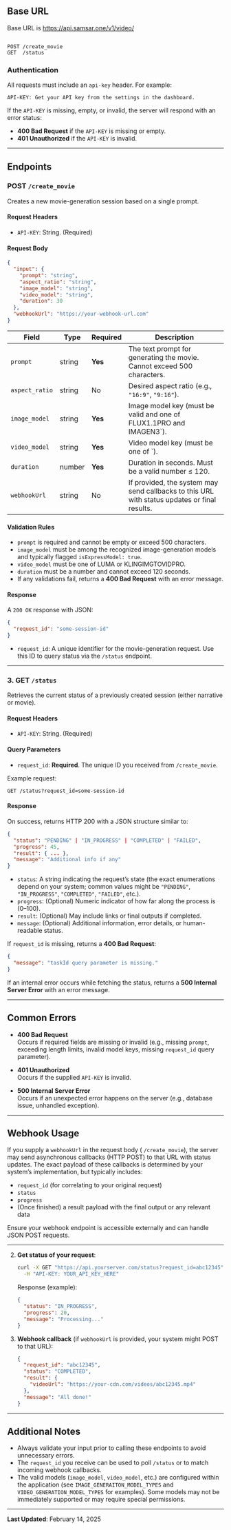 ## Base URL

Base URL is https://api.samsar.one/v1/video/


```

POST /create_movie
GET  /status
```


### Authentication

All requests must include an `api-key` header. For example:

```
API-KEY: Get your API key from the settings in the dashboard.
```


If the `API-KEY` is missing, empty, or invalid, the server will respond with an error status:

- **400 Bad Request** if the `API-KEY` is missing or empty.
- **401 Unauthorized** if the `API-KEY` is invalid.

---

## Endpoints



### POST `/create_movie`

Creates a new movie-generation session based on a single prompt. 

#### Request Headers

- `API-KEY`: String. (Required)

#### Request Body

```json
{
  "input": {
    "prompt": "string",
    "aspect_ratio": "string",
    "image_model": "string",
    "video_model": "string",
    "duration": 30
  },
  "webhookUrl": "https://your-webhook-url.com"
}
```

| Field           | Type   | Required | Description                                                                                              |
|-----------------|--------|----------|----------------------------------------------------------------------------------------------------------|
| `prompt`        | string | **Yes**  | The text prompt for generating the movie. Cannot exceed 500 characters.                                 |
| `aspect_ratio`  | string | No       | Desired aspect ratio (e.g., `"16:9"`, `"9:16"`).                                                         |
| `image_model`   | string | **Yes**  | Image model key (must be valid and one of FLUX1.1PRO and IMAGEN3`).                                   |
| `video_model`   | string | **Yes**  | Video model key (must be one of `).                                   |
| `duration`      | number | **Yes**  | Duration in seconds. Must be a valid number ≤ 120.                                                       |
| `webhookUrl`    | string | No       | If provided, the system may send callbacks to this URL with status updates or final results.            |

#### Validation Rules

- `prompt` is required and cannot be empty or exceed 500 characters.
- `image_model` must be among the recognized image-generation models and typically flagged `isExpressModel: true`.
- `video_model` must be one of LUMA or KLINGIMGTOVIDPRO.
- `duration` must be a number and cannot exceed 120 seconds.
- If any validations fail, returns a **400 Bad Request** with an error message.

#### Response

A `200 OK` response with JSON:

```json
{
  "request_id": "some-session-id"
}
```

- `request_id`: A unique identifier for the movie-generation request. Use this ID to query status via the `/status` endpoint.

---

### 3. GET `/status`

Retrieves the current status of a previously created session (either narrative or movie).

#### Request Headers

- `API-KEY`: String. (Required)

#### Query Parameters

- `request_id`: **Required**. The unique ID you received from `/create_movie`.

Example request:  
```
GET /status?request_id=some-session-id
```

#### Response

On success, returns HTTP 200 with a JSON structure similar to:

```json
{
  "status": "PENDING" | "IN_PROGRESS" | "COMPLETED" | "FAILED",
  "progress": 45,
  "result": { ... }, 
  "message": "Additional info if any"
}
```

- `status`: A string indicating the request’s state (the exact enumerations depend on your system; common values might be `"PENDING"`, `"IN_PROGRESS"`, `"COMPLETED"`, `"FAILED"`, etc.).
- `progress`: (Optional) Numeric indicator of how far along the process is (0–100).
- `result`: (Optional) May include links or final outputs if completed.
- `message`: (Optional) Additional information, error details, or human-readable status.

If `request_id` is missing, returns a **400 Bad Request**:

```json
{
  "message": "taskId query parameter is missing."
}
```

If an internal error occurs while fetching the status, returns a **500 Internal Server Error** with an error message.

---

## Common Errors

- **400 Bad Request**  
  Occurs if required fields are missing or invalid (e.g., missing `prompt`, exceeding length limits, invalid model keys, missing `request_id` query parameter).

- **401 Unauthorized**  
  Occurs if the supplied `API-KEY` is invalid.

- **500 Internal Server Error**  
  Occurs if an unexpected error happens on the server (e.g., database issue, unhandled exception).

---

## Webhook Usage

If you supply a `webhookUrl` in the request body ( `/create_movie`), the server may send asynchronous callbacks (HTTP POST) to that URL with status updates. The exact payload of these callbacks is determined by your system’s implementation, but typically includes:

- `request_id` (for correlating to your original request)
- `status`
- `progress`
- (Once finished) a result payload with the final output or any relevant data

Ensure your webhook endpoint is accessible externally and can handle JSON POST requests.

---

2. **Get status of your request**:
   ```bash
   curl -X GET "https://api.yourserver.com/status?request_id=abc12345" \
     -H "API-KEY: YOUR_API_KEY_HERE"
   ```

   Response (example):
   ```json
   {
     "status": "IN_PROGRESS",
     "progress": 20,
     "message": "Processing..."
   }
   ```

3. **Webhook callback** (if `webhookUrl` is provided, your system might POST to that URL):
   ```json
   {
     "request_id": "abc12345",
     "status": "COMPLETED",
     "result": {
       "videoUrl": "https://your-cdn.com/videos/abc12345.mp4"
     },
     "message": "All done!"
   }
   ```

---

## Additional Notes

- Always validate your input prior to calling these endpoints to avoid unnecessary errors.
- The `request_id` you receive can be used to poll `/status` or to match incoming webhook callbacks.
- The valid models (`image_model`, `video_model`, etc.) are configured within the application (see `IMAGE_GENERAITON_MODEL_TYPES` and `VIDEO_GENERATION_MODEL_TYPES` for examples). Some models may not be immediately supported or may require special permissions.

---

**Last Updated**: February 14, 2025
